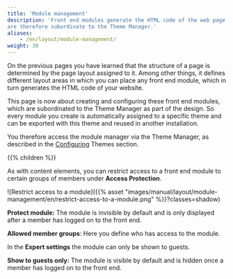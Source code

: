 ```yaml
---
title: 'Module management'
description: 'Front end modules generate the HTML code of the web page. They belong to the design-relevant elements and 
are therefore subordinate to the Theme Manager.'
aliases:
    - /en/layout/module-management/
weight: 30
---
```


On the previous pages you have learned that the structure of a page is determined by the page layout assigned to it. 
Among other things, it defines different layout areas in which you can place any front end module, which in turn 
generates the HTML code of your website.

This page is now about creating and configuring these front end modules, which are subordinated to the Theme Manager 
as part of the design. So every module you create is automatically assigned to a specific theme and can be exported 
with this theme and reused in another installation.

You therefore access the module manager via the Theme Manager, as described in the 
[Configuring](/en/layout/theme-manager/manage-themes/#configuring-themes) Themes section.

{{% children %}}

As with content elements, you can restrict access to a front end module to certain groups of members under 
**Access Protection**.

![Restrict access to a module]({{% asset "images/manual/layout/module-management/en/restrict-access-to-a-module.png" %}}?classes=shadow)

**Protect module:** The module is invisible by default and is only displayed after a member has logged on to the 
front end.

**Allowed member groups**: Here you define who has access to the module.

In the **Expert settings** the module can only be shown to guests.

**Show to guests only:** The module is visible by default and is hidden once a member has logged on to the front end.
